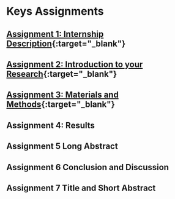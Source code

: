 # Keys Assignments 

## [Assignment 1: Internship Description](https://docs.google.com/document/d/1aF8Fd53hCEZbaXTOCzgfoN_wWfA1oM3cwPeNHbT9KSc/edit){:target="_blank"}


## [Assignment 2: Introduction to your Research](https://docs.google.com/document/d/1tiLWmydtBlMt1omdl723Fo3AomcrmuyKFnOctowHQoE/edit){:target="_blank"}


## [Assignment 3: Materials and Methods](https://docs.google.com/document/d/1MQVGwck-tvrPaWScwR79Bu7dqoq2tW1h8kFPUkIvfrw/edit){:target="_blank"}


## Assignment 4: Results


## Assignment 5 Long Abstract


## Assignment 6 Conclusion and Discussion


## Assignment 7 Title and Short Abstract

